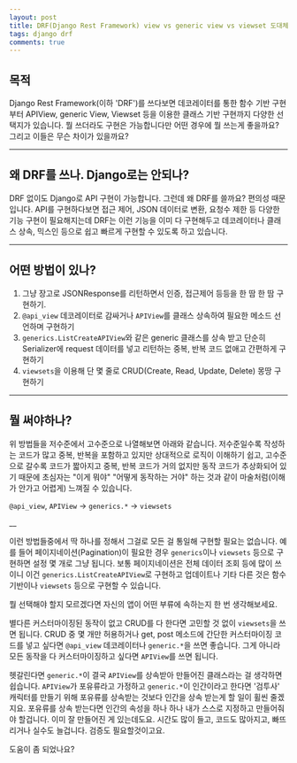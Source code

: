 ```yaml
---
layout: post
title: DRF(Django Rest Framework) view vs generic view vs viewset 도대체 뭘 쓰면 좋을까요
tags: django drf
comments: true
---
```


## 목적

Django Rest Framework(이하 'DRF')를 쓰다보면 데코레이터를 통한 함수 기반 구현부터 APIView, generic View, Viewset 등을 이용한 클래스 기반 구현까지 다양한 선택지가 있습니다. 뭘 쓰더라도 구현은 가능합니다만 어떤 경우에 뭘 쓰는게 좋을까요? 그리고 이들은 무슨 차이가 있을까요?  
  
---

## 왜 DRF를 쓰나. Django로는 안되나?

DRF 없이도 Django로 API 구현이 가능합니다. 그런데 왜 DRF를 쓸까요? 편의성 때문입니다. API를 구현하다보면 접근 제어, JSON 데이터로 변환, 요청수 제한 등 다양한 기능 구현이 필요해지는데 DRF는 이런 기능을 이미 다 구현해두고 데코레이터나 클래스 상속, 믹스인 등으로 쉽고 빠르게 구현할 수 있도록 하고 있습니다.  

---

## 어떤 방법이 있나?

1. 그냥 장고로 JSONResponse를 리턴하면서 인증, 접근제어 등등을 한 땀 한 땀 구현하기.
2. `@api_view` 데코레이터로 감싸거나 `APIView`를 클래스 상속하여 필요한 메소드 선언하며 구현하기
3. `generics.ListCreateAPIView`와 같은 generic 클래스를 상속 받고 단순히 Serializer에 request 데이터를 넣고 리턴하는 중복, 반복 코드 없애고 간편하게 구현하기
4. `viewsets`을 이용해 단 몇 줄로 CRUD(Create, Read, Update, Delete) 몽땅 구현하기

---

## 뭘 써야하나?

위 방법들을 저수준에서 고수준으로 나열해보면 아래와 같습니다. 저수준일수록 작성하는 코드가 많고 중복, 반복을 포함하고 있지만 상대적으로 로직이 이해하기 쉽고, 고수준으로 갈수록 코드가 짧아지고 중복, 반복 코드가 거의 없지만 동작 코드가 추상화되어 있기 때문에 초심자는 "이게 뭐야" "어떻게 동작하는 거야" 하는 것과 같이 마술처럼(이해가 안가고 어렵게) 느껴질 수 있습니다.  

`@api_view`, `APIView` -> `generics.*` -> `viewsets`  

__

이런 방법들중에서 딱 하나를 정해서 그걸로 모든 걸 통일해 구현할 필요는 없습니다. 예를 들어 페이지네이션(Pagination)이 필요한 경우 `generics`이나 `viewsets` 등으로 구현하면 설정 몇 개로 그냥 됩니다. 보통 페이지네이션은 전체 데이터 조회 등에 많이 쓰이니 이건 `generics.ListCreateAPIView`로 구현하고 업데이트나 기타 다른 것은 함수 기반이나 `viewsets` 등으로 구현할 수 있습니다.  

뭘 선택해야 할지 모르겠다면 자신의 앱이 어떤 부류에 속하는지 한 번 생각해보세요.   

별다른 커스터마이징된 동작이 없고 CRUD를 다 한다면 고민할 것 없이 `viewsets`을 쓰면 됩니다. CRUD 중 몇 개만 허용하거나 get, post 메소드에 간단한 커스터마이징 코드를 넣고 싶다면 `@api_view` 데코레이터나 `generic.*`을 쓰면 좋습니다. 그게 아니라 모든 동작을 다 커스터마이징하고 싶다면 `APIView`를 쓰면 됩니다.  

헷갈린다면 `generic.*`이 결국 `APIView`를 상속받아 만들어진 클래스라는 걸 생각하면 쉽습니다. `APIView`가 포유류라고 가정하고 `generic.*`이 인간이라고 한다면 '검투사' 캐릭터를 만들기 위해 포유류를 상속받는 것보다 인간을 상속 받는게 할 일이 휠씬 줄겠지요. 포유류를 상속 받는다면 인간의 속성을 하나 하나 내가 스스로 지정하고 만들어줘야 할겁니다. 이미 잘 만들어진 게 있는데도요. 시간도 많이 들고, 코드도 많아지고, 빠뜨리거나 실수도 늘겁니다. 검증도 필요할것이고요.  

도움이 좀 되었나요?  
